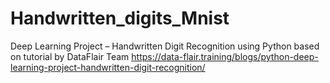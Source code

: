 # Handwritten_digits_Mnist

Deep Learning Project – Handwritten Digit Recognition using Python based on tutorial by DataFlair Team 
https://data-flair.training/blogs/python-deep-learning-project-handwritten-digit-recognition/
